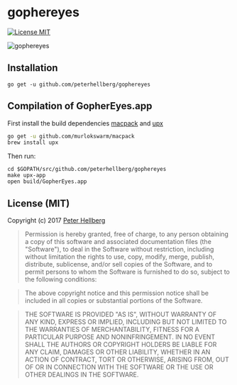 # gophereyes

[![License MIT](https://img.shields.io/badge/license-MIT-lightgrey.svg?style=flat)](https://github.com/peterhellberg/gophereyes#license-mit)

![gophereyes](https://data.gopher.se/gopher/gophereyes.gif)

## Installation

```
go get -u github.com/peterhellberg/gophereyes
```

## Compilation of GopherEyes.app

First install the build dependencies [macpack](https://github.com/murlokswarm/macpack) and [upx](https://upx.github.io/)

```sh
go get -u github.com/murlokswarm/macpack
brew install upx
```

Then run:

```
cd $GOPATH/src/github.com/peterhellberg/gophereyes
make upx-app
open build/GopherEyes.app
```

## License (MIT)

Copyright (c) 2017 [Peter Hellberg](https://c7.se/)

> Permission is hereby granted, free of charge, to any person obtaining
> a copy of this software and associated documentation files (the
> "Software"), to deal in the Software without restriction, including
> without limitation the rights to use, copy, modify, merge, publish,
> distribute, sublicense, and/or sell copies of the Software, and to
> permit persons to whom the Software is furnished to do so, subject to
> the following conditions:

> The above copyright notice and this permission notice shall be
> included in all copies or substantial portions of the Software.

> THE SOFTWARE IS PROVIDED "AS IS", WITHOUT WARRANTY OF ANY KIND,
> EXPRESS OR IMPLIED, INCLUDING BUT NOT LIMITED TO THE WARRANTIES OF
> MERCHANTABILITY, FITNESS FOR A PARTICULAR PURPOSE AND
> NONINFRINGEMENT. IN NO EVENT SHALL THE AUTHORS OR COPYRIGHT HOLDERS BE
> LIABLE FOR ANY CLAIM, DAMAGES OR OTHER LIABILITY, WHETHER IN AN ACTION
> OF CONTRACT, TORT OR OTHERWISE, ARISING FROM, OUT OF OR IN CONNECTION
> WITH THE SOFTWARE OR THE USE OR OTHER DEALINGS IN THE SOFTWARE.
